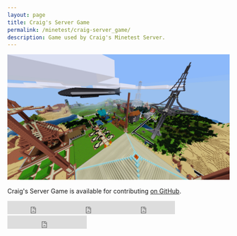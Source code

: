 ```yaml
---
layout: page
title: Craig's Server Game
permalink: /minetest/craig-server_game/
description: Game used by Craig's Minetest Server.
---
```


<style>
.content header {
    background-image: url({{ site.baseurl }}/assets/img/drone-by-clem-onojeghuo.jpg);
    background-size: cover;
    background-position: center;
    background-repeat:no-repeat;
}
</style>

![Craig's Server Game Screenshot](/assets/img/minetest-craig-server_game-screenshot.jpg)

Craig's Server Game is available for contributing [on GitHub](https://github.com/davisonio/craig-server_game).

<iframe class='iframe-badge' src="https://ghbtns.com/github-btn.html?user=davisonio&repo=craig-server_game&type=watch&count=true&size=large&v=2" frameborder="0" scrolling="0" width="130" height="30"></iframe><iframe class='iframe-badge' src="https://ghbtns.com/github-btn.html?user=davisonio&repo=craig-server_game&type=star&count=true&size=large" frameborder="0" scrolling="0" width="120" height="30"></iframe><iframe class='iframe-badge' src="https://ghbtns.com/github-btn.html?user=davisonio&repo=craig-server_game&type=fork&count=true&size=large" frameborder="0" scrolling="0" width="130" height="30"></iframe><iframe class='iframe-badge' src="https://ghbtns.com/github-btn.html?user=davisonio&type=follow&count=true&size=large" frameborder="0" scrolling="0" width="180" height="30"></iframe>
